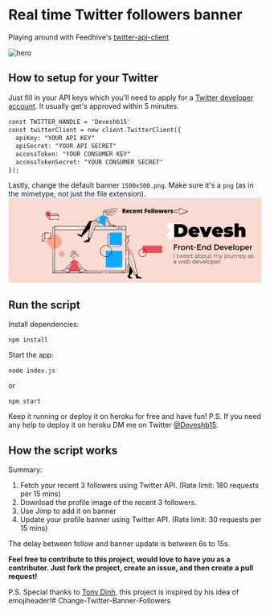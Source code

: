 # Real time Twitter followers banner

Playing around with Feedhive's [twitter-api-client](https://github.com/FeedHive/twitter-api-client)

![hero](https://i.ibb.co/FXNryG7/Followers.png)

## How to setup for your Twitter

Just fill in your API keys which you'll need to apply for a [Twitter developer account](https://developer.twitter.com/en/apply-for-access). It usually get's approved within 5 minutes.

```
const TWITTER_HANDLE = 'Deveshb15'
const twitterClient = new client.TwitterClient({
  apiKey: "YOUR API KEY"
  apiSecret: "YOUR API SECRET" 
  accessToken: "YOUR CONSUMER KEY"
  accessTokenSecret: "YOUR CONSUMER SECRET"
});

```

Lastly, change the default banner `1500x500.png`. Make sure it's a `png` (as in the mimetype, not just the file extension).
![g](https://github.com/Deveshb15/real-twitter-banner/blob/master/1500x500.png?raw=true)

## Run the script

Install dependencies:
```
npm install
```

Start the app:

```
node index.js
```
or
```
npm start
```

Keep it running or deploy it on heroku for free and have fun!
P.S. If you need any help to deploy it on heroku DM me on Twitter [@Deveshb15](https://twitter.com/Deveshb15).


## How the script works

Summary:

1. Fetch your recent 3 followers using Twitter API. (Rate limit: 180 requests per 15 mins)
2. Download the profile image of the recent 3 followers.
3. Use Jimp to add it on banner
4. Update your profile banner using Twitter API. (Rate limit: 30 requests per 15 mins)

The delay between follow and banner update is between 6s to 15s.

**Feel free to contribute to this project, would love to have you as a contributor. Just fork the project, create an issue, and then create a pull request!**

P.S. Special thanks to [Tony Dinh](https://twitter.com/tdinh_me), this project is inspired by his idea of emojiheader!#   C h a n g e - T w i t t e r - B a n n e r - F o l l o w e r s 
 
 